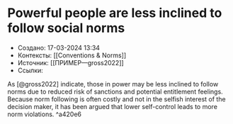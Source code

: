 # Powerful people are less inclined to follow social norms
- Создано: 17-03-2024 13:34
- Контексты: [[Conventions & Norms]]
- Источник: [[ПРИМЕР—gross2022]]
- Ссылки:

As [@gross2022] indicate, those in power may be less inclined to follow norms due to reduced risk of sanctions and potential entitlement feelings. Because norm following is often costly and not in the selfish interest of the decision maker, it has been argued that lower self-control leads to more norm violations. ^a420e6